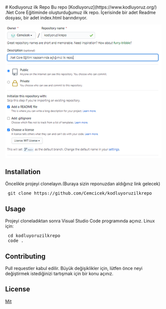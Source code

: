 <br />
# Kodluyoruz ilk Repo
Bu repo [Kodluyoruz](https://www.kodluyoruz.org/) .Net Core Eğitiminde oluşturduğumuz ilk repo. İçerisinde bir adet Readme dosyası, bir adet index.html barındırıyor.

![](github.png)

## Installation

Öncelikle projeyi clonelayın.(Buraya sizin reponuzdan aldığınız link gelecek)
<pre> git clone https://github.com/Cemcicek/kodluyoruzilkrepo</pre>
## Usage
Projeyi cloneladıktan sonra Visual Studio Code programında açınız.
Linux için:
<pre> cd kodluyoruzilkrepo
 code .</pre>
## Contributing
Pull requestler kabul edilir. Büyük değişiklikler için, lütfen önce neyi değiştirmek istediğinizi tartışmak için bir konu açınız.
## License 

[Mit](https://choosealicense.com/licenses/mit/)


